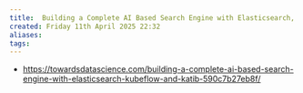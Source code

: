 ```yaml
---
title:  Building a Complete AI Based Search Engine with Elasticsearch, Kubeflow and Katib
created: Friday 11th April 2025 22:32
aliases: 
tags: 
---
```

- https://towardsdatascience.com/building-a-complete-ai-based-search-engine-with-elasticsearch-kubeflow-and-katib-590c7b27eb8f/

